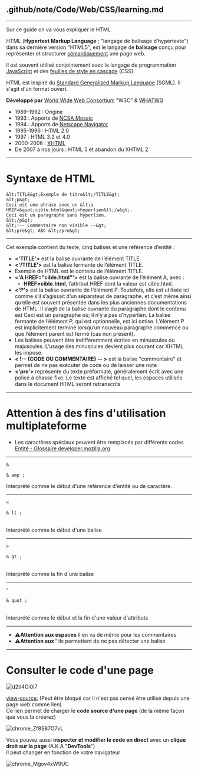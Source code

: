 ## .github/note/Code/Web/CSS/learning.md
---
Sur ce guide on va vous expliquer le HTML  

HTML (**Hypertext Markup Language** ; "langage de balisage d’hypertexte") dans sa dernière version "HTML5", est le langage de **balisage** conçu pour représenter et structurer [sémantiquement](https://fr.wikipedia.org/wiki/Sémantique) une page web.  

Il est souvent utilisé conjointement avec le langage de programmation [JavaScript](https://fr.wikipedia.org/wiki/JavaScript) et des [feuilles de style en cascade](https://fr.wikipedia.org/wiki/Feuilles_de_style_en_cascade) (CSS).  

HTML est inspiré du [Standard Generalized Markup Language](https://fr.wikipedia.org/wiki/Standard_Generalized_Markup_Language) (SGML). Il s'agit d'un format ouvert.

**Développé par**	[World Wide Web Consortium](https://fr.wikipedia.org/wiki/World_Wide_Web_Consortium) "W3C" & [WHATWG](https://fr.wikipedia.org/wiki/Web_Hypertext_Application_Technology_Working_Group)
- 1989-1992 : Origine
- 1993 : Apports de [NCSA Mosaic](https://fr.wikipedia.org/wiki/NCSA_Mosaic)
- 1994 : Apports de [Netscape Navigator](https://fr.wikipedia.org/wiki/Netscape_Navigator)
- 1995-1996 : HTML 2.0
- 1997 : HTML 3.2 et 4.0
- 2000-2006 : [XHTML](https://fr.wikipedia.org/wiki/Extensible_Hypertext_Markup_Language)
- De 2007 à nos jours : HTML 5 et abandon du XHTML 2

---

# Syntaxe de HTML
```
&lt;TITLE&gt;Exemple de titre&lt;/TITLE&gt;
&lt;p&gt;
Ceci est une phrase avec un &lt;a HREF=&quot;cible.html&quot;>hyperlien&lt;/a&gt;.
Ceci est un paragraphe sans hyperlien.
&lt;/p&gt;
&lt;!-- Commentaire non visible --&gt;
&lt;pre&gt; ABC &lt;/pre&gt;
```

---

Cet exemple contient du texte, cinq balises et une référence d’entité :
- **<'TITLE'>** est la balise ouvrante de l’élément TITLE.
- **<'/TITLE'>** est la balise fermante de l’élément TITLE.
- Exemple de HTML est le contenu de l’élément TITLE.
- **<'A HREF="cible.html"'>** est la balise ouvrante de l’élément A, avec :
  - **HREF=cible.html**, l’attribut HREF dont la valeur est cible.html.
- **<'P'>** est la balise ouvrante de l’élément P. Toutefois, elle est utilisée ici comme s’il s’agissait d’un séparateur de paragraphe, et c’est même ainsi qu’elle est souvent présentée dans les plus anciennes documentations de HTML. Il s’agit de la balise ouvrante du paragraphe dont le contenu est Ceci est un paragraphe où; il n’y a pas d’hyperlien. La balise fermante de l’élément P, qui est optionnelle, est ici omise. L’élément P est implicitement terminé lorsqu’un nouveau paragraphe commence ou que l’élément parent est fermé (cas non présent).
- Les balises peuvent être indifféremment écrites en minuscules ou majuscules. L’usage des minuscules devient plus courant car XHTML les impose.
- **< !-- {CODE OU COMMENTAIRE} -- >** est la balise "commentaire" et permet de ne pas exécuter de code ou de laisser une note
- **<'pre'>** représente du texte préformaté, généralement écrit avec une police à chasse fixe. Le texte est affiché tel quel, les espaces utilisés dans le document HTML seront retranscrits

---

# Attention à des fins d'utilisation multiplateforme
- Les caractères spéciaux peuvent être remplacés par différents codes [Entité - Glossaire developer.mozilla.org](https://developer.mozilla.org/fr/docs/Glossary/Entity)
---

```&```	<pre>```& amp ;```</pre>
Interprété comme le début d'une référence d'entité ou de caractère.  

---

```<```	<pre>```& lt ;```</pre>  
Interprété comme le début d'une balise  

---

```>``` <pre>```& gt ;```</pre>  
Interprété comme la fin d'une balise  

---

```"```	<pre>```& quot ;```</pre>  
Interprété comme le début et la fin d'une valeur d'attributs  

---

- ⚠️**Attention aux espaces** il en va de même pour les commentaires
- ⚠️**Attention aux '** ils permettent de ne pas détecter une balise

---

# Consulter le code d'une page

![d2tl4Oi0I7](https://github.com/GHub-fr/.github/assets/84735589/096b576d-3f49-4761-a132-7963769e28b4)

[view-source:](view-source:https://doc.ghub.fr/cours/html) (Peut être bloqué car il n'est pas censé être utilisé depuis une page web comme lien)  
Ce lien permet de charger le **code source d'une page** (de la même façon que vous la créerez)

![chrome_Zf8S87O7vL](https://github.com/GHub-fr/.github/assets/84735589/aff1b890-46d5-40e1-8f1f-f4a0fb62d3ca)

Vous pouvez aussi **inspecter et modifier le code en direct** avec un **clique droit sur la page** (A.K.A "**DevTools**")  
Il peut changer en fonction de votre navigateur

![chrome_Mgov4xW9UC](https://github.com/GHub-fr/.github/assets/84735589/d6272fe4-38a2-426b-941f-218f233d9976)
